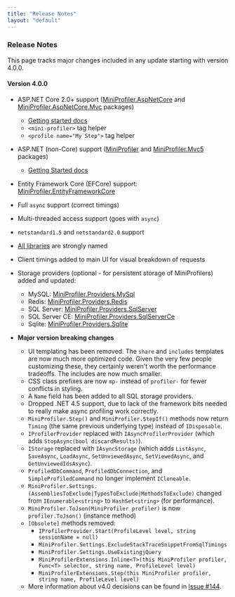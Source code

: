 ```yaml
---
title: "Release Notes"
layout: "default"
---
```

### Release Notes
This page tracks major changes included in any update starting with version 4.0.0.

#### Version 4.0.0
- ASP.NET Core 2.0+ support ([MiniProfiler.AspNetCore](https://www.nuget.org/packages/MiniProfiler.AspNetCore/) and [MiniProfiler.AspNetCore.Mvc](https://www.nuget.org/packages/MiniProfiler.AspNetCore.Mvc/) packages)
  - [Getting started docs](https://miniprofiler.com/dotnet/AspDotNetCore)
  - `<mini-profiler>` tag helper
  - `<profile name="My Step">` tag helper
- ASP.NET (non-Core) support ([MiniProfiler](https://www.nuget.org/packages/MiniProfiler/) and [MiniProfiler.Mvc5](https://www.nuget.org/packages/MiniProfiler.Mvc5/) packages)
  - [Getting Started docs](https://miniprofiler.com/dotnet/AspDotNet)
- Entity Framework Core (EFCore) support: [MiniProfiler.EntityFrameworkCore](https://www.nuget.org/packages/MiniProfiler.EntityFrameworkCore/)
- Full `async` support (correct timings)
- Multi-threaded access support (goes with `async`)
- `netstandard1.5` and `netstandard2.0` support
- [All libraries](https://www.nuget.org/packages?q=MiniProfiler+owner%3AStackExchange) are strongly named
- Client timings added to main UI for visual breakdown of requests
- Storage providers (optional - for persistent storage of MiniProfilers) added and updated:
  - MySQL: [MiniProfiler.Providers.MySql](https://www.nuget.org/packages/MiniProfiler.Providers.MySql/)
  - Redis: [MiniProfiler.Providers.Redis](https://www.nuget.org/packages/MiniProfiler.Providers.Redis/)
  - SQL Server: [MiniProfiler.Providers.SqlServer](https://www.nuget.org/packages/MiniProfiler.Providers.SqlServer/)
  - SQL Server CE: [MiniProfiler.Providers.SqlServerCe](https://www.nuget.org/packages/MiniProfiler.Providers.SqlServerCe/)
  - Sqlite: [MiniProfiler.Providers.Sqlite](https://www.nuget.org/packages/MiniProfiler.Providers.Sqlite/)

- **Major version breaking changes**
  - UI templating has been removed. The `share` and `includes` templates are now much more optimized code. Given the very few people customizing these, they certainly weren't worth the performance tradeoffs. The includes are now much smaller.
  - CSS class prefixes are now `mp-` instead of `profiler-` for fewer conflicts in styling.
  - A `Name` field has been added to all SQL storage providers.
  - Dropped .NET 4.5 support, due to lack of the framework bits needed to really make async profiling work correctly.
  - `MiniProfiler.Step()` and `MiniProfiler.StepIf()` methods now return `Timing` (the same previous underlying type) instead of `IDisposable`.
  - `IProfilerProvider` replaced with `IAsyncProfilerProvider` (which adds `StopAsync(bool discardResults)`).
  - `IStorage` replaced with `IAsyncStorage` (which adds `ListAsync`, `SaveAsync`, `LoadAsync`, `SetUnviewedAsync`, `SetViewedAsync`, and `GetUnviewedIdsAsync`).
  - `ProfiledDbCommand`, `ProfiledDbConnection`, and `SimpleProfiledCommand` no longer implement `ICloneable`.
  - `MiniProfiler.Settings.(AssembliesToExclude|TypesToExclude|MethodsToExclude)` changed from `IEnumerable<string>` to `HashSet<string>` (for performance).
  - `MiniProfiler.ToJson(MiniProfiler profiler)` is now `profiler.ToJson()` (instance method)
  - `[Obsolete]` methods removed:
    - `IProfilerProvider.Start(ProfileLevel level, string sessionName = null)`
    - `MiniProfiler.Settings.ExcludeStackTraceSnippetFromSqlTimings`
    - `MiniProfiler.Settings.UseExistingjQuery`
    - `MiniProfilerExtensions.Inline<T>(this MiniProfiler profiler, Func<T> selector, string name, ProfileLevel level)`
    - `MiniProfilerExtensions.Step(this MiniProfiler profiler, string name, ProfileLevel level)`
  - More information about v4.0 decisions can be found in [Issue #144](https://github.com/MiniProfiler/dotnet/issues/144).